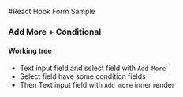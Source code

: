 #React Hook Form Sample

### Add More + Conditional

#### Working tree

- Text input field and select field with `Add More`
- Select field have some condition fields
- Then Text input field with `Add more` inner render
